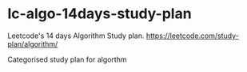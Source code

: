 # lc-algo-14days-study-plan
Leetcode's 14 days Algorithm Study plan. https://leetcode.com/study-plan/algorithm/

Categorised study plan for algorthm
